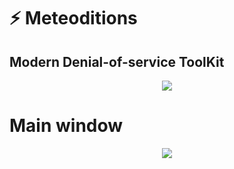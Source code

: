 # ⚡  Meteoditions
## Modern Denial-of-service ToolKit


<p align="center">
  <img src="https://user-images.githubusercontent.com/87090118/160749839-c2b89b22-2dc0-49f6-baac-22cc36ec8750.png">
</p>

#  Main window
<p align="center">
  <img src="https://user-images.githubusercontent.com/87090118/160759537-ceb248c6-5718-401c-bd5f-a3f042619c0b.png">
</p>


